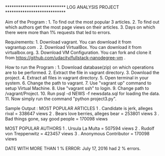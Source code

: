 **************************** LOG ANALYSIS PROJECT ****************************

Aim of the Program :
    1. To find out the most popular 3 articles.
    2. To find out which authors get the most page views on their articles.
    3. Days on which there were more than 1% requests that led to errors.

Requirements:
    1. Download vagrant.
        You can download it from vagrantup.com .
    2. Download VirtualBox.
        You can download it from virtualbox.org.
    3. Download VM Configuration.
        You can fork and clone it from
        https://github.com/udacity/fullstack-nanodegree-vm . 
        
How to run the Program :
    1. Download database(zip) on which operations are to be performed.
    2. Extract the file in vagrant directory.
    3. Download the project.
    4. Extract all files in vagrant directory.
    5. Open terminal in your system.
    6. Change the path to vagrant.
    7. Use "vagrant up" command to setup Virtual Machine.
    8. Use "vagrant ssh" to login.
    9. Change path to /vagrant/Project.
   10. Run psql -d NEWS -f newsdata.sql for loading the data.
   11. Now simply run the command "python project3.py".
  
Sample Output :
     MOST POPULAR ARTICLES
1 . Candidate is jerk, alleges rival  =  338647 views
2 . Bears love berries, alleges bear  =  253801 views
3 . Bad things gone, say good people  =  170098 views

 MOST POPULAR AUTHORS
1 . Ursula La Multa  =  507594 views
2 . Rudolf von Treppenwitz  =  423457 views
3 . Anonymous Contributor  =  170098 views

DATE WITH MORE THAN 1 % ERROR:
July 17, 2016 had 2 % errors.
